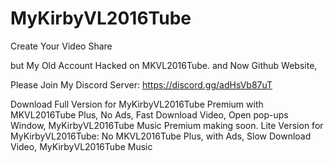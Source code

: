 # MyKirbyVL2016Tube
Create Your Video Share

but My Old Account Hacked on MKVL2016Tube.
and Now Github Website, 

Please Join My Discord Server:
https://discord.gg/adHsVb87uT

Download Full Version for MyKirbyVL2016Tube Premium with MKVL2016Tube Plus, No Ads, Fast Download Video, Open pop-ups Window, MyKirbyVL2016Tube Music Premium
making soon.
Lite Version for MyKirbyVL2016Tube: No MKVL2016Tube Plus, with Ads, Slow Download Video, MyKirbyVL2016Tube Music
